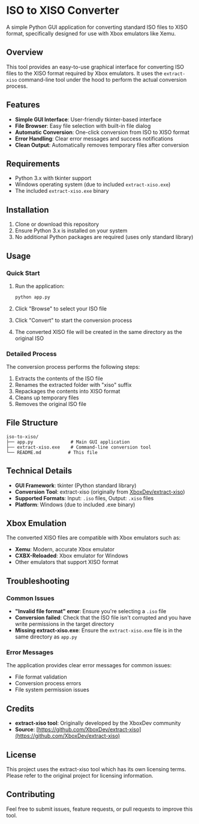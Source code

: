 # ISO to XISO Converter

A simple Python GUI application for converting standard ISO files to XISO format, specifically designed for use with Xbox emulators like Xemu.

## Overview

This tool provides an easy-to-use graphical interface for converting ISO files to the XISO format required by Xbox emulators. It uses the `extract-xiso` command-line tool under the hood to perform the actual conversion process.

## Features

- **Simple GUI Interface**: User-friendly tkinter-based interface
- **File Browser**: Easy file selection with built-in file dialog
- **Automatic Conversion**: One-click conversion from ISO to XISO format
- **Error Handling**: Clear error messages and success notifications
- **Clean Output**: Automatically removes temporary files after conversion

## Requirements

- Python 3.x with tkinter support
- Windows operating system (due to included `extract-xiso.exe`)
- The included `extract-xiso.exe` binary

## Installation

1. Clone or download this repository
2. Ensure Python 3.x is installed on your system
3. No additional Python packages are required (uses only standard library)

## Usage

### Quick Start

1. Run the application:
   ```bash
   python app.py
   ```

2. Click "Browse" to select your ISO file

3. Click "Convert" to start the conversion process

4. The converted XISO file will be created in the same directory as the original ISO

### Detailed Process

The conversion process performs the following steps:
1. Extracts the contents of the ISO file
2. Renames the extracted folder with "xiso" suffix
3. Repackages the contents into XISO format
4. Cleans up temporary files
5. Removes the original ISO file

## File Structure

```
iso-to-xiso/
├── app.py              # Main GUI application
├── extract-xiso.exe    # Command-line conversion tool
└── README.md          # This file
```

## Technical Details

- **GUI Framework**: tkinter (Python standard library)
- **Conversion Tool**: extract-xiso (originally from [XboxDev/extract-xiso](https://github.com/XboxDev/extract-xiso))
- **Supported Formats**: Input: `.iso` files, Output: `.xiso` files
- **Platform**: Windows (due to included .exe binary)

## Xbox Emulation

The converted XISO files are compatible with Xbox emulators such as:
- **Xemu**: Modern, accurate Xbox emulator
- **CXBX-Reloaded**: Xbox emulator for Windows
- Other emulators that support XISO format

## Troubleshooting

### Common Issues

- **"Invalid file format" error**: Ensure you're selecting a `.iso` file
- **Conversion failed**: Check that the ISO file isn't corrupted and you have write permissions in the target directory
- **Missing extract-xiso.exe**: Ensure the `extract-xiso.exe` file is in the same directory as `app.py`

### Error Messages

The application provides clear error messages for common issues:
- File format validation
- Conversion process errors
- File system permission issues

## Credits

- **extract-xiso tool**: Originally developed by the XboxDev community
- **Source**: [https://github.com/XboxDev/extract-xiso](https://github.com/XboxDev/extract-xiso)

## License

This project uses the extract-xiso tool which has its own licensing terms. Please refer to the original project for licensing information.

## Contributing

Feel free to submit issues, feature requests, or pull requests to improve this tool.
